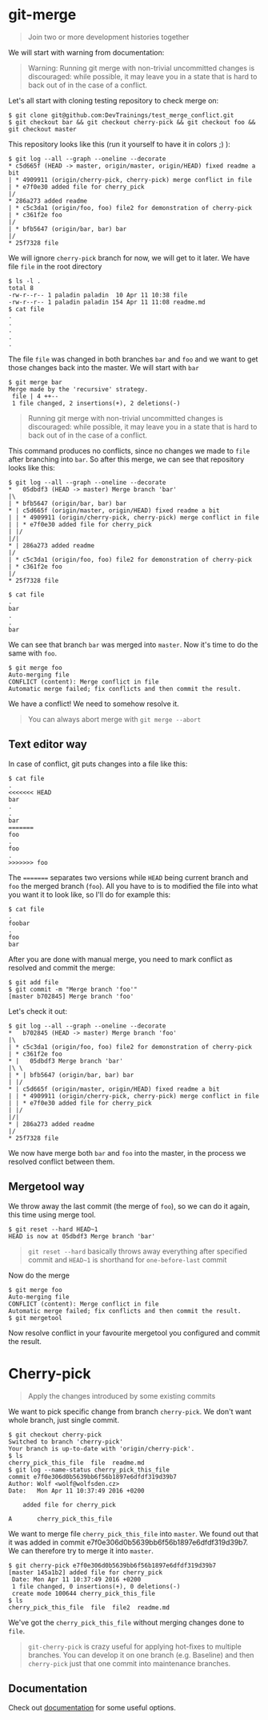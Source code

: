 git-merge
=========

> Join two or more development histories together

We will start with warning from documentation:

> Warning: Running git merge with non-trivial uncommitted changes is discouraged: while possible, it may leave you in a state that is hard to back out of in the case of a conflict.

Let's all start with cloning testing repository to check merge on:

	$ git clone git@github.com:DevTrainings/test_merge_conflict.git
	$ git checkout bar && git checkout cherry-pick && git checkout foo && git checkout master

This repository looks like this (run it yourself to have it in colors ;) ):

	$ git log --all --graph --oneline --decorate
	* c5d665f (HEAD -> master, origin/master, origin/HEAD) fixed readme a bit
	| * 4909911 (origin/cherry-pick, cherry-pick) merge conflict in file
	| * e7f0e30 added file for cherry_pick
	|/  
	* 286a273 added readme
	| * c5c3da1 (origin/foo, foo) file2 for demonstration of cherry-pick
	| * c361f2e foo
	|/  
	| * bfb5647 (origin/bar, bar) bar
	|/  
	* 25f7328 file

We will ignore `cherry-pick` branch for now, we will get to it later. We have file `file` in the root directory

	$ ls -l .
	total 8
	-rw-r--r-- 1 paladin paladin  10 Apr 11 10:38 file
	-rw-r--r-- 1 paladin paladin 154 Apr 11 11:08 readme.md
	$ cat file
	.
	.
	.
	.
	.

The file `file` was changed in both branches `bar` and `foo` and we want to get those changes back into the master. We will start with `bar`

	$ git merge bar
	Merge made by the 'recursive' strategy.
	 file | 4 ++--
	 1 file changed, 2 insertions(+), 2 deletions(-)

> Running git merge with non-trivial uncommitted changes is discouraged: while possible, it may leave you in a state that is hard to back out of in the case of a conflict.

This command produces no conflicts, since no changes we made to `file` after branching into `bar`. So after this merge, we can see that repository looks like this:

	$ git log --all --graph --oneline --decorate
	*   05dbdf3 (HEAD -> master) Merge branch 'bar'
	|\  
	| * bfb5647 (origin/bar, bar) bar
	* | c5d665f (origin/master, origin/HEAD) fixed readme a bit
	| | * 4909911 (origin/cherry-pick, cherry-pick) merge conflict in file
	| | * e7f0e30 added file for cherry_pick
	| |/  
	|/|   
	* | 286a273 added readme
	|/  
	| * c5c3da1 (origin/foo, foo) file2 for demonstration of cherry-pick
	| * c361f2e foo
	|/  
	* 25f7328 file

	$ cat file
	.
	bar
	.
	.
	bar

We can see that branch `bar` was merged into `master`. Now it's time to do the same with `foo`.

	$ git merge foo
	Auto-merging file
	CONFLICT (content): Merge conflict in file
	Automatic merge failed; fix conflicts and then commit the result.

We have a conflict! We need to somehow resolve it.

> You can always abort merge with `git merge --abort`

Text editor way
---------------

In case of conflict, git puts changes into a file like this:

	$ cat file
	.
	<<<<<<< HEAD
	bar
	.
	.
	bar
	=======
	foo
	.
	foo
	.
	>>>>>>> foo

The `=======` separates two versions while `HEAD` being current branch and `foo` the merged branch (`foo`). All you have to is to modified the file into what you want it to look like, so I'll do for example this:

	$ cat file
	.
	foobar
	.
	foo
	bar

After you are done with manual merge, you need to mark conflict as resolved and commit the merge:

	$ git add file
	$ git commit -m "Merge branch 'foo'"
	[master b702845] Merge branch 'foo'

Let's check it out:

	$ git log --all --graph --oneline --decorate
	*   b702845 (HEAD -> master) Merge branch 'foo'
	|\  
	| * c5c3da1 (origin/foo, foo) file2 for demonstration of cherry-pick
	| * c361f2e foo
	* |   05dbdf3 Merge branch 'bar'
	|\ \  
	| * | bfb5647 (origin/bar, bar) bar
	| |/  
	* | c5d665f (origin/master, origin/HEAD) fixed readme a bit
	| | * 4909911 (origin/cherry-pick, cherry-pick) merge conflict in file
	| | * e7f0e30 added file for cherry_pick
	| |/  
	|/|   
	* | 286a273 added readme
	|/  
	* 25f7328 file

We now have merge both `bar` and `foo` into the master, in the process we resolved conflict between them.

Mergetool way
-------------

We throw away the last commit (the merge of `foo`), so we can do it again, this time using merge tool.

	$ git reset --hard HEAD~1
	HEAD is now at 05dbdf3 Merge branch 'bar'

> `git reset --hard` basically throws away everything after specified commit and `HEAD~1` is shorthand for `one-before-last` commit

Now do the merge

	$ git merge foo
	Auto-merging file
	CONFLICT (content): Merge conflict in file
	Automatic merge failed; fix conflicts and then commit the result.
	$ git mergetool

Now resolve conflict in your favourite mergetool you configured and commit the result.

Cherry-pick
===========

> Apply the changes introduced by some existing commits

We want to pick specific change from branch `cherry-pick`. We don't want whole branch, just single commit.

	$ git checkout cherry-pick 
	Switched to branch 'cherry-pick'
	Your branch is up-to-date with 'origin/cherry-pick'.
	$ ls
	cherry_pick_this_file  file  readme.md
	$ git log --name-status cherry_pick_this_file
	commit e7f0e306d0b5639bb6f56b1897e6dfdf319d39b7
	Author: Wolf <wolf@wolfsden.cz>
	Date:   Mon Apr 11 10:37:49 2016 +0200

		added file for cherry_pick

	A       cherry_pick_this_file

We want to merge file `cherry_pick_this_file` into `master`. We found out that it was added in commit e7f0e306d0b5639bb6f56b1897e6dfdf319d39b7. We can therefore try to merge it into `master`.

	$ git cherry-pick e7f0e306d0b5639bb6f56b1897e6dfdf319d39b7
	[master 145a1b2] added file for cherry_pick
	 Date: Mon Apr 11 10:37:49 2016 +0200
	 1 file changed, 0 insertions(+), 0 deletions(-)
	 create mode 100644 cherry_pick_this_file
	$ ls
	cherry_pick_this_file  file  file2  readme.md

We've got the `cherry_pick_this_file` without merging changes done to `file`.

> `git-cherry-pick` is crazy useful for applying hot-fixes to multiple branches. You can develop it on one branch (e.g. Baseline) and then `cherry-pick` just that one commit into maintenance branches.

Documentation
-------------

Check out [documentation](https://git-scm.com/docs/git-cherry-pick) for some useful options.
